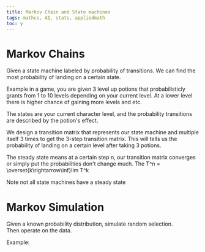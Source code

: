 ```yaml
---
title: Markov Chain and State machines
tags: mathcs, AI, stats, appliedmath
toc: y
---
```


# Markov Chains

Given a state machine labeled by probability of transitions.
We can find the most probability of landing on a certain state.

Example in a game, you are given 3 level up potions that probabilisticly grants from 1 to 10 levels depending on your current level. 
At a lower level there is higher chance of gaining more levels and etc.

The states are your current character level, and the probability transitions are described by the potion's effect.

We design a transition matrix that represents our state machine and multiple itself  3 times to get the 3-step transition matrix.
This will tells us the probability of landing on a certain level after taking 3 potions.

The steady state means at a certain step n, our transition matrix converges or simply put the probabilities don't change much. 
The T^n = \overset{k\rightarrow\inf}lim T^k 

Note not all state machines have a steady state

# Markov Simulation

Given a known probability distribution, simulate random selection.  
Then operate on the data.  

Example: